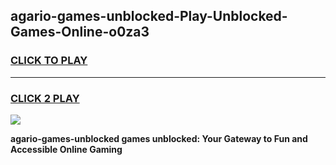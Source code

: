 
## agario-games-unblocked-Play-Unblocked-Games-Online-o0za3
<h3>
<a href="https://premium76.site?title=agario-games-unblocked&ref=24A">CLICK TO PLAY</a></h3>
<hr>

<h3>
<a href="https://premium76.site?title=agario-games-unblocked&ref=24A">CLICK 2 PLAY</a>
  
</h3>

<a href="https://premium76.site?title=agario-games-unblocked&ref=24A"><img src="https://clearcache.store/games.png"></a>


**agario-games-unblocked games unblocked: Your Gateway to Fun and Accessible Online Gaming**
